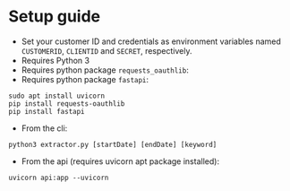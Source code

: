 # Setup guide

* Set your customer ID and credentials as environment variables named `CUSTOMERID`, `CLIENTID` and `SECRET`, respectively.
* Requires Python 3
* Requires python package ``requests_oauthlib``:
* Requires python package ``fastapi``:

```
sudo apt install uvicorn
pip install requests-oauthlib
pip install fastapi
```

* From the cli:

```
python3 extractor.py [startDate] [endDate] [keyword]
```

* From the api (requires uvicorn apt package installed):

```
uvicorn api:app --uvicorn
```


